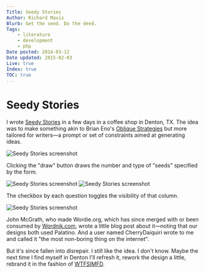 ```yaml
---
Title: Seedy Stories
Author: Richard Mavis
Blurb: Get the seed. Do the deed.
Tags:
    - literature
    - development
    - php
Date posted: 2014-03-12
Date updated: 2015-02-03
Live: true
Index: true
TOC: true
...
```




# Seedy Stories

I wrote [Seedy Stories][ss] in a few days in a coffee shop in Denton, TX. The idea was to make something akin to Brian Eno's [Oblique Strategies][os] but more tailored for writers&mdash;a prompt or set of constraints aimed at generating ideas.

<div class="img-block"><img class="blockimg" src="/images/seedy-stories/screenshot-2.png" alt="Seedy Stories screenshot" /></div>

Clicking the "draw" button draws the number and type of "seeds" specified by the form.

<div class="img-block">
  <img class="blockimg" src="/images/seedy-stories/screenshot-3.png" alt="Seedy Stories screenshot" />
  <img class="blockimg" src="/images/seedy-stories/screenshot-4.png" alt="Seedy Stories screenshot" />
</div>

The checkbox by each question toggles the visibility of that column.

<div class="img-block"><img class="blockimg" src="/images/seedy-stories/screenshot-5.png" alt="Seedy Stories screenshot" /></div>

John McGrath, who made Wordie.org, which has since merged with or been consumed by [Wordnik.com][wordnik], wrote a little blog post about it&mdash;noting that our designs both used Palatino. And a user named CherryDaiquiri wrote to me and called it "the most non-boring thing on the internet".

But it's since fallen into disrepair. I still like the idea. I don't know. Maybe the next time I find myself in Denton I'll refresh it, rework the design a little, rebrand it in the fashion of [WTFSIMFD][].




[ss]: http://seedystories.com/
[os]: https://en.wikipedia.org/wiki/Oblique_Strategies
[wordnik]: http://www.wordnik.com/
[WTFSIMFD]: http://www.whatthefuckshouldimakefordinner.com/
